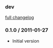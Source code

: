 ### dev

[full changelog](http://github.com/yolk/aua/compare/v0.1.0...master)

### 0.1.0 / 2011-01-27

* Initial version